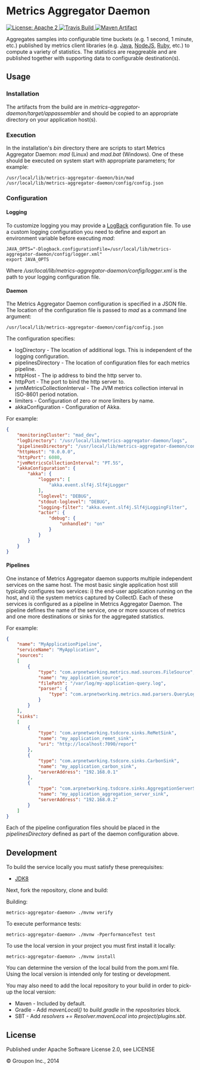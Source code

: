 Metrics Aggregator Daemon
=========================

<a href="https://raw.githubusercontent.com/ArpNetworking/metrics-aggregator-daemon/master/LICENSE">
    <img src="https://img.shields.io/hexpm/l/plug.svg"
         alt="License: Apache 2">
</a>
<a href="https://travis-ci.org/ArpNetworking/metrics-aggregator-daemon/">
    <img src="https://travis-ci.org/ArpNetworking/metrics-aggregator-daemon.png"
         alt="Travis Build">
</a>
<a href="http://search.maven.org/#search%7Cga%7C1%7Cg%3A%22com.arpnetworking.metrics%22%20a%3A%22metrics-aggregator-daemon%22">
    <img src="https://img.shields.io/maven-central/v/com.arpnetworking.metrics/metrics-aggregator-daemon.svg"
         alt="Maven Artifact">
</a>

Aggregates samples into configurable time buckets (e.g. 1 second, 1 minute, etc.) published by metrics client libraries (e.g. [Java](https://github.com/ArpNetworking/metrics-client-java), [NodeJS](https://github.com/ArpNetworking/metrics-client-nodejs), [Ruby](https://github.com/ArpNetworking/metrics-client-ruby), etc.) to compute a variety of statistics. The statistics are reaggreable and are published together with supporting data to configurable destination(s).


Usage
-----

### Installation

The artifacts from the build are in *metrics-aggregator-daemon/target/appassembler* and should be copied to an appropriate directory on your application host(s).

### Execution

In the installation's *bin* directory there are scripts to start Metrics Aggregator Daemon: *mad* (Linux) and *mad.bat* (Windows).  One of these should be executed on system start with appropriate parameters; for example:

    /usr/local/lib/metrics-aggregator-daemon/bin/mad /usr/local/lib/metrics-aggregator-daemon/config/config.json

### Configuration

#### Logging

To customize logging you may provide a [LogBack](http://logback.qos.ch/) configuration file.  To use a custom logging configuration you need to define and export an environment variable before executing *mad*:

    JAVA_OPTS="-Dlogback.configurationFile=/usr/local/lib/metrics-aggregator-daemon/config/logger.xml"
    export JAVA_OPTS

Where */usr/local/lib/metrics-aggregator-daemon/config/logger.xml* is the path to your logging configuration file.

#### Daemon

The Metrics Aggregator Daemon configuration is specified in a JSON file.  The location of the configuration file is passed to *mad* as a command line argument:

    /usr/local/lib/metrics-aggregator-daemon/config/config.json

The configuration specifies:

* logDirectory - The location of additional logs.  This is independent of the logging configuration.
* pipelinesDirectory - The location of configuration files for each metrics pipeline.
* httpHost - The ip address to bind the http server to.
* httpPort - The port to bind the http server to.
* jvmMetricsCollectionInterval - The JVM metrics collection interval in ISO-8601 period notation.
* limiters - Configuration of zero or more limiters by name.
* akkaConfiguration - Configuration of Akka.

For example:

```json
{
    "monitoringCluster": "mad_dev",
    "logDirectory": "/usr/local/lib/metrics-aggregator-daemon/logs",
    "pipelinesDirectory": "/usr/local/lib/metrics-aggregator-daemon/config/pipelines",
    "httpHost": "0.0.0.0",
    "httpPort": 6080,
    "jvmMetricsCollectionInterval": "PT.5S",
    "akkaConfiguration": {
        "akka": {
            "loggers": [
                "akka.event.slf4j.Slf4jLogger"
            ],
            "loglevel": "DEBUG",
            "stdout-loglevel": "DEBUG",
            "logging-filter": "akka.event.slf4j.Slf4jLoggingFilter",
            "actor": {
                "debug": {
                    "unhandled": "on"
                }
            }
        }
    }
}
```

#### Pipelines

One instance of Metrics Aggregator daemon supports multiple independent services on the same host.  The most basic single application host still typically configures two services: i) the end-user application running on the host, and ii) the system metrics captured by CollectD.  Each of these services is configured as a pipeline in Metrics Aggregator Daemon.  The pipeline defines the name of the service, one or more sources of metrics and one more destinations or sinks for the aggregated statistics.

For example:

```json
{
    "name": "MyApplicationPipeline",
    "serviceName": "MyApplication",
    "sources":
    [
        {
            "type": "com.arpnetworking.metrics.mad.sources.FileSource",
            "name": "my_application_source",
            "filePath": "/var/log/my-application-query.log",
            "parser": {
                "type": "com.arpnetworking.metrics.mad.parsers.QueryLogParser"
            }
        }
    ],
    "sinks":
    [
        {
            "type": "com.arpnetworking.tsdcore.sinks.ReMetSink",
            "name": "my_application_remet_sink",
            "uri": "http://localhost:7090/report"
        },
        {
            "type": "com.arpnetworking.tsdcore.sinks.CarbonSink",
            "name": "my_application_carbon_sink",
            "serverAddress": "192.168.0.1"
        },
        {
            "type": "com.arpnetworking.tsdcore.sinks.AggregationServerSink",
            "name": "my_application_aggregation_server_sink",
            "serverAddress": "192.168.0.2"
        }
    ]
}
```

Each of the pipeline configuration files should be placed in the *pipelinesDirectory* defined as part of the daemon configuration above.

Development
-----------

To build the service locally you must satisfy these prerequisites:
* [JDK8](http://www.oracle.com/technetwork/java/javase/downloads/jdk8-downloads-2133151.html)

Next, fork the repository, clone and build:

Building:

    metrics-aggregator-daemon> ./mvnw verify

To execute performance tests:

    metrics-aggregator-daemon> ./mvnw -PperformanceTest test

To use the local version in your project you must first install it locally:

    metrics-aggregator-daemon> ./mvnw install

You can determine the version of the local build from the pom.xml file.  Using the local version is intended only for testing or development.

You may also need to add the local repository to your build in order to pick-up the local version:

* Maven - Included by default.
* Gradle - Add *mavenLocal()* to *build.gradle* in the *repositories* block.
* SBT - Add *resolvers += Resolver.mavenLocal* into *project/plugins.sbt*.

License
-------

Published under Apache Software License 2.0, see LICENSE

&copy; Groupon Inc., 2014
